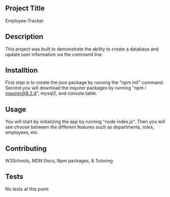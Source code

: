 ## Project Title
Employee-Tracker

## Description
This project was built to demonstrate the ability to create a database and update user information via the command line.

## Installtion
First step is to create the json package by running the "npm init" command. Second you will download the inquirer packages by running "npm i inquirer@8.2.4", mysql2, and console.table.

## Usage
You will start by initializing the app by running "node index.js". Then you will see choose between the different features such as departments, roles, employees, etc. 

## Contributing
W3Schools, MDN Docs, Npm packages, & Tutoring

## Tests
No tests at this point 
